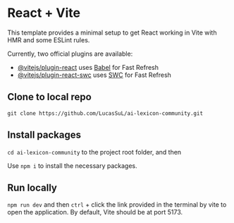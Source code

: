 # React + Vite

This template provides a minimal setup to get React working in Vite with HMR and some ESLint rules.

Currently, two official plugins are available:

- [@vitejs/plugin-react](https://github.com/vitejs/vite-plugin-react/blob/main/packages/plugin-react/README.md) uses [Babel](https://babeljs.io/) for Fast Refresh
- [@vitejs/plugin-react-swc](https://github.com/vitejs/vite-plugin-react-swc) uses [SWC](https://swc.rs/) for Fast Refresh


## Clone to local repo

`git clone https://github.com/LucasSuL/ai-lexicon-community.git`

## Install packages

`cd ai-lexicon-community` to the project root folder, and then

Use `npm i` to install the necessary packages.

## Run locally

`npm run dev` and then `ctrl` + click the link provided in the terminal by vite to open the application. By default, Vite should be at port 5173.
